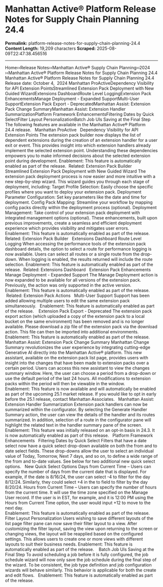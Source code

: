 # Manhattan Active® Platform Release Notes for Supply Chain Planning 24.4

**Permalink:** platform-release-notes-for-supply-chain-planning-24.4
**Content Length:** 19,209 characters
**Scraped:** 2025-08-09T22:47:38.456516

---

Home&rsaquo;&rsaquo;Release Notes&rsaquo;&rsaquo;Manhattan Active® Supply Chain Planning&rsaquo;&rsaquo;2024 ››Manhattan Active® Platform Release Notes for Supply Chain Planning 24.4 Manhattan Active&reg; Platform Release Notes for Supply Chain Planning&nbsp;24.4 Release date: October 4,&nbsp; 2024 Manhattan ProActiveDependency Visibility for API Extension PointsStreamlined Extension Pack Deployment with New Guided WizardExtensions DashboardRoute Level LoggingExtension Pack EnhancementsManage Deployment - Expanded SupportMulti-User SupportExtension Pack Export - DeprecatedManhattan Assist: Extension Pack Change SummaryManhattan Assist: Extension Handler SummarizationPlatform Framework EnhancementsFiltering Dates by Quick SelectFilter Layout PersonalizationBatch Job UIs Saving at the Final Step The following features are available in the&nbsp;Manhattan Active&reg; Platform 24.4&nbsp;release. &nbsp; Manhattan ProActive &nbsp; Dependency Visibility for API Extension Points The extension pack builder now displays the list of dependent extensions during the creation of an extension handler for a user exit or event. This provides insight into which extension handlers already implement the selected extension point. Understanding these dependencies empowers you to make informed decisions about the selected extension point during development. Enablement:&nbsp;This feature is automatically enabled as part of the release.&nbsp; Related: Extension Pack Builder &nbsp; Streamlined Extension Pack Deployment with New Guided Wizard The extension pack deployment process is now easier and more intuitive with a new step-by-step wizard. This wizard guides you through each stage of deployment, including: Target Profile Selection: Easily choose the specific profiles where you want to deploy your extension pack. Deployment Parameter Configuration: Set key parameters like the date and time for deployment. Config Pack Mapping: Streamline your workflow by mapping config packs directly within the deployment process (optional). Deployment Management: Take control of your extension pack deployment with integrated management options (optional). These enhancements, built upon previous improvements, create a seamless and efficient deployment experience which provides visibility and mitigates user errors. Enablement:&nbsp;This feature is automatically enabled as part of the release.&nbsp; Related: Extension Pack Builder &nbsp; Extensions Dashboard Route Level Logging When accessing the performance tools of the extension pack dashboard&nbsp;details, the option to select a route for performance logging is now available. Users can select all routes or a single route from the drop-down. When logging is enabled, the results returned will include the route selection. Enablement:&nbsp;This feature is automatically enabled as part of the release.&nbsp; Related: Extensions Dashboard &nbsp; Extension Pack Enhancements Manage Deployment - Expanded Support The Manage Deployment action is now expanded to be available for all versions of the extension pack. Previously, the action was only supported in the active version. Enablement:&nbsp;This feature is automatically enabled as part of the release.&nbsp; &nbsp;Related: Extension Pack Actions &nbsp; Multi-User Support Support has been added allowing multiple users to edit the same extension pack simultaneously. &nbsp; Enablement:&nbsp;This feature is automatically enabled as part of the release.&nbsp; &nbsp; Extension Pack Export - Deprecated The extension pack export action (which uploaded a copy of the extension pack to a local bucket on the same environment) has been removed and is no longer available. Please download a zip file of the extension pack via the download action. This file can then be imported into additional environments. &nbsp; Enablement:&nbsp;This feature is automatically enabled as part of the release.&nbsp; &nbsp; Manhattan Assist: Extension Pack Change Summary Manhattan Change Summary revolutionizes the user experience by integrating cutting-edge Generative AI directly into the Manhattan Active&reg; platform. This new assistant, available on the extension pack list page, provides users with insight into the changes that have been made to extension packs over a certain period. Users can access this new assistant to view the changes summary window. Here, the user can choose a period from a drop-down or use the default period of the last 24 hours. All modifications to extension packs within the period will then be viewable in the window. &nbsp; &nbsp; &nbsp; Enablement: This feature is now available and will automatically be enabled as part of the upcoming 25.1 market release. If you would like to opt in early before the 25.1 release, contact Manhattan Associates. &nbsp; Manhattan Assist: Extension Handler Summarization Extension pack handlers can now be summarized within the configurator. By selecting the Generate Handler Summary action, the user can view the details of the handler and its routes summarized. In addition, selection of a route in the configurator pane will highlight the related text in the handler summary pane of the screen. &nbsp; Enablement: This feature was initially released on an opt-in basis in 24.3. It is now automatically enabled as part of this release. &nbsp; Platform Framework Enhancements &nbsp; Filtering Dates by Quick Select Filters that have a date select now have a quick select drop-down available on both the from and to date select fields. These drop-downs allow the user to select an individual value of Today, Tomorrow, Next 7 days, and so on,&nbsp;to define a wide range of the from and to-date&nbsp;values. See below for two additional new quick select options. &nbsp; New Quick Select Options Days from Current Time &ndash; Users can specify the number of days from the current date that is displayed. For example, if the date is 8/16/24, the user can select -4 to filter for the day 8/12/24. Similarly, they could select +4 in the to field to filter by the day 8/20/24. Hours from Current Time &ndash; Users can specify the&nbsp;number of hours from the current time. It will use the time zone specified on the Manage User record. If the user is in EST, for example, and it is 12:00 PM using the Hours from Current Time option, the user would input +12 to move to the next day. &nbsp; &nbsp; &nbsp; &nbsp; &nbsp; &nbsp; &nbsp; &nbsp; &nbsp; &nbsp; &nbsp; &nbsp; &nbsp; &nbsp; &nbsp; &nbsp; &nbsp; &nbsp; &nbsp; &nbsp; &nbsp; &nbsp; &nbsp; &nbsp; &nbsp; &nbsp; &nbsp; &nbsp; &nbsp; &nbsp; &nbsp; &nbsp; &nbsp; &nbsp; &nbsp; &nbsp; &nbsp; &nbsp; &nbsp; &nbsp; &nbsp; &nbsp; &nbsp; &nbsp; &nbsp; &nbsp;&nbsp; &nbsp; Enablement:&nbsp;This feature is automatically enabled as part of the release.&nbsp; &nbsp; Filter Layout Personalization Users wishing to save different layouts of the list page filter pane can now save their filter layout to a view. After customizing the filter layout, saving the view upon returning to the screen or changing views, the layout will be reapplied based on the configured settings. This allows users to create one or more views with different layouts to suit their business needs. Enablement:&nbsp;This feature is automatically enabled as part of the release.&nbsp; &nbsp; Batch Job UIs Saving at the Final Step To avoid scheduling a job before it is fully configured, the job schedule wizard will now only save the job schedule during&nbsp;the final step of the wizard. To be consistent, the job type definition and job configuration wizards will behave similarly. This behavior is applicable for both the create and edit flows. &nbsp; Enablement:&nbsp;This feature is automatically enabled as part of the release.&nbsp; &nbsp;